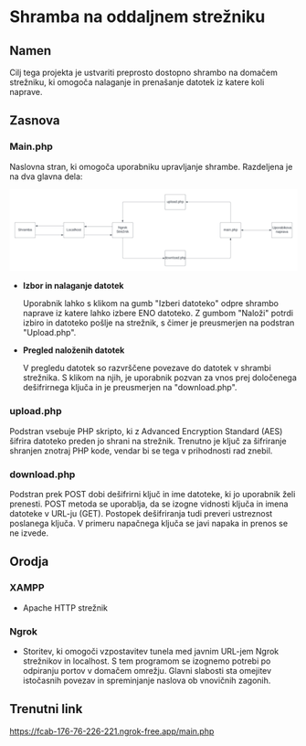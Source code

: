 # Shramba na oddaljnem strežniku

## Namen
Cilj tega projekta je ustvariti preprosto dostopno shrambo na domačem strežniku, ki omogoča nalaganje in prenašanje datotek iz katere koli naprave.

## Zasnova

### Main.php
Naslovna stran, ki omogoča uporabniku upravljanje shrambe. Razdeljena je na dva glavna dela:

![diagram2.png](https://github.com/NPodrekar/Projekt/blob/main/diagram2.png)

- **Izbor in nalaganje datotek**

  Uporabnik lahko s klikom na gumb "Izberi datoteko" odpre shrambo naprave iz katere lahko izbere ENO datoteko. Z gumbom "Naloži" potrdi izbiro in datoteko pošlje na strežnik, s čimer je preusmerjen na podstran "Upload.php".

- **Pregled naloženih datotek**

  V pregledu datotek so razvrščene povezave do datotek v shrambi strežnika. S klikom na njih, je uporabnik pozvan za vnos prej določenega dešifrirnega ključa in je preusmerjen na "download.php".

### upload.php
Podstran vsebuje PHP skripto, ki z Advanced Encryption Standard (AES) šifrira datoteko preden jo shrani na strežnik. Trenutno je ključ za šifriranje shranjen znotraj PHP kode, vendar bi se tega v prihodnosti rad znebil.

### download.php
Podstran prek POST dobi dešifrirni ključ in ime datoteke, ki jo uporabnik želi prenesti. POST metoda se uporablja, da se izogne vidnosti ključa in imena datoteke v URL-ju (GET). Postopek dešifriranja tudi preveri ustreznost poslanega ključa. V primeru napačnega ključa se javi napaka in prenos se ne izvede.

## Orodja

### XAMPP 
- Apache HTTP strežnik

### Ngrok 
- Storitev, ki omogoči vzpostavitev tunela med javnim URL-jem Ngrok strežnikov in localhost. S tem programom se izognemo potrebi po odpiranju portov v domačem omrežju. Glavni slabosti sta omejitev istočasnih povezav in spreminjanje naslova ob vnovičnih zagonih.

## Trenutni link
https://fcab-176-76-226-221.ngrok-free.app/main.php

